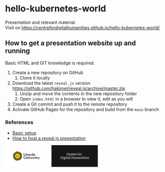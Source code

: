 # hello-kubernetes-world
Presentation and relevant material.  
Visit on https://centrefordigitalhumanities.github.io/hello-kubernetes-world/

## How to get a presentation website up and running
Basic HTML and GIT knowledge is required.

1. Create a new repository on GitHub
    1. Clone it locally
2. Download the latest `reveal.js` version https://github.com/hakimel/reveal.js/archive/master.zip
   1. Unzip and move the contents in the new repository folder
   2. Open `index.html` in a browser to view it, edit as you will
3. Create a Git commit and push it to the remote repository
4. Activate GitHub Pages for the repository and build from the `main` branch

### References
- [Basic setup](https://revealjs.com/installation/#basic-setup)
- [How to host a reveal.js presentation](https://stackoverflow.com/questions/31163633/how-to-host-a-reveal-js-presentation/)

<a href="https://cdh.uu.nl/" target="_blank"><img src="https://github.com/CentreForDigitalHumanities/Education/blob/main/img/UU-CDH_logo_EN_def_UU_CDH_logo_EN_yellowwhite.jpg" width="300"></a>
